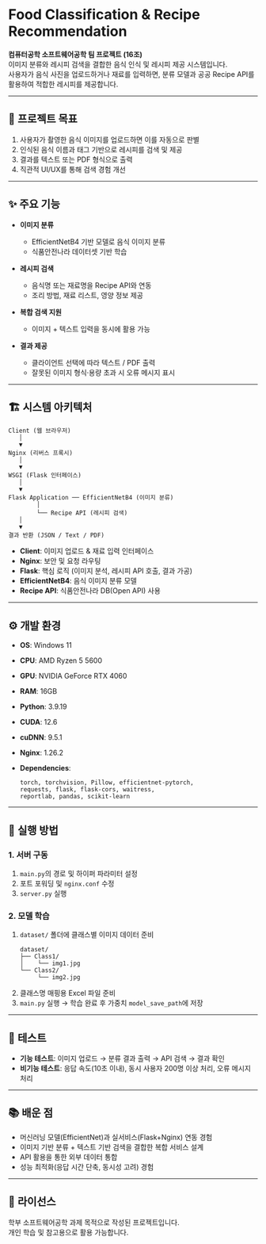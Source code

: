 # Food Classification & Recipe Recommendation

**컴퓨터공학 소프트웨어공학 팀 프로젝트 (16조)**  
이미지 분류와 레시피 검색을 결합한 음식 인식 및 레시피 제공 시스템입니다.  
사용자가 음식 사진을 업로드하거나 재료를 입력하면, 분류 모델과 공공 Recipe API를 활용하여 적합한 레시피를 제공합니다.

---

## 🎯 프로젝트 목표

1. 사용자가 촬영한 음식 이미지를 업로드하면 이를 자동으로 판별
2. 인식된 음식 이름과 태그 기반으로 레시피를 검색 및 제공
3. 결과를 텍스트 또는 PDF 형식으로 출력
4. 직관적 UI/UX를 통해 검색 경험 개선

---

## ✨ 주요 기능

- **이미지 분류**  
  - EfficientNetB4 기반 모델로 음식 이미지 분류
  - 식품안전나라 데이터셋 기반 학습

- **레시피 검색**  
  - 음식명 또는 재료명을 Recipe API와 연동
  - 조리 방법, 재료 리스트, 영양 정보 제공

- **복합 검색 지원**  
  - 이미지 + 텍스트 입력을 동시에 활용 가능

- **결과 제공**  
  - 클라이언트 선택에 따라 텍스트 / PDF 출력
  - 잘못된 이미지 형식·용량 초과 시 오류 메시지 표시

---

## 🏗️ 시스템 아키텍처

```
Client (웹 브라우저)
   │
   ▼
Nginx (리버스 프록시)
   │
   ▼
WSGI (Flask 인터페이스)
   │
   ▼
Flask Application ── EfficientNetB4 (이미지 분류)
        │
        └── Recipe API (레시피 검색)
   │
   ▼
결과 반환 (JSON / Text / PDF)
```

- **Client**: 이미지 업로드 & 재료 입력 인터페이스
- **Nginx**: 보안 및 요청 라우팅
- **Flask**: 핵심 로직 (이미지 분석, 레시피 API 호출, 결과 가공)
- **EfficientNetB4**: 음식 이미지 분류 모델
- **Recipe API**: 식품안전나라 DB(Open API) 사용

---

## ⚙️ 개발 환경

- **OS**: Windows 11  
- **CPU**: AMD Ryzen 5 5600  
- **GPU**: NVIDIA GeForce RTX 4060  
- **RAM**: 16GB  

- **Python**: 3.9.19  
- **CUDA**: 12.6  
- **cuDNN**: 9.5.1  
- **Nginx**: 1.26.2  

- **Dependencies**:  
  ```
  torch, torchvision, Pillow, efficientnet-pytorch,
  requests, flask, flask-cors, waitress,
  reportlab, pandas, scikit-learn
  ```

---

## 🚀 실행 방법

### 1. 서버 구동
1. `main.py`의 경로 및 하이퍼 파라미터 설정
2. 포트 포워딩 및 `nginx.conf` 수정
3. `server.py` 실행

### 2. 모델 학습
1. `dataset/` 폴더에 클래스별 이미지 데이터 준비  
   ```
   dataset/
   ├── Class1/
   │    └── img1.jpg
   └── Class2/
        └── img2.jpg
   ```
2. 클래스명 매핑용 Excel 파일 준비
3. `main.py` 실행 → 학습 완료 후 가중치 `model_save_path`에 저장

---

## 🧪 테스트

- **기능 테스트**: 이미지 업로드 → 분류 결과 출력 → API 검색 → 결과 확인
- **비기능 테스트**: 응답 속도(10초 이내), 동시 사용자 200명 이상 처리, 오류 메시지 처리

---

## 📚 배운 점

- 머신러닝 모델(EfficientNet)과 실서비스(Flask+Nginx) 연동 경험
- 이미지 기반 분류 + 텍스트 기반 검색을 결합한 복합 서비스 설계
- API 활용을 통한 외부 데이터 통합
- 성능 최적화(응답 시간 단축, 동시성 고려) 경험

---

## 📄 라이선스

학부 소프트웨어공학 과제 목적으로 작성된 프로젝트입니다.  
개인 학습 및 참고용으로 활용 가능합니다.
